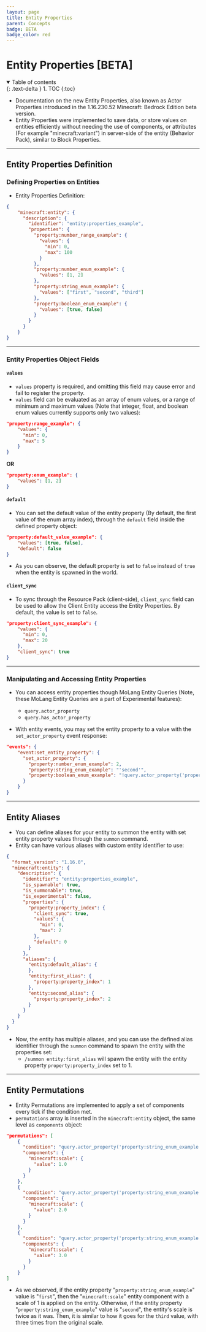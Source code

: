 ```yaml
---
layout: page
title: Entity Properties
parent: Concepts
badge: BETA
badge_color: red
---
```


# Entity Properties [BETA]

<details id="toc" open markdown="block">
  <summary>
    Table of contents
  </summary>
  {: .text-delta }
1. TOC
{:toc}
</details>

+ Documentation on the new Entity Properties, also known as Actor Properties introduced in the 1.16.230.52 Minecraft: Bedrock Edition beta version.
+ Entity Properties were implemented to save data, or store values on entities efficiently without needing the use of components, or attributes (For example "minecraft:variant") in server-side of the entity (Behavior Pack), similar to Block Properties.

------------------

## Entity Properties Definition

### Defining Properties on Entities

+ Entity Properties Definition:
```json
{
    "minecraft:entity": {
      "description": {
        "identifier": "entity:properties_example",
        "properties": {
          "property:number_range_example": {
            "values": {
              "min": 0,
              "max": 100
            }
          },
          "property:number_enum_example": {
            "values": [1, 2]
          },
          "property:string_enum_example": {
            "values": ["first", "second", "third"]
          },
          "property:boolean_enum_example": {
            "values": [true, false]
          }
        }
      }
    }
}
```

------------------

### Entity Properties Object Fields

#### `values`
+ `values` property is required, and omitting this field may cause error and fail to register the property.
+ `values` field can be evaluated as an array of enum values, or a range of minimum and maximum values (Note that integer, float, and boolean enum values currently supports only two values):
```json
"property:range_example": {
    "values": {
      "min": 0,
      "max": 5
    }
}
```
**OR**
```json
"property:enum_example": {
    "values": [1, 2]
}
```


#### `default`
+ You can set the default value of the entity property (By default, the first value of the enum array index), through the <code>default</code> field inside the defined property object:
```json
"property:default_value_example": {
    "values": [true, false],
    "default": false
}
```
+ As you can observe, the default property is set to `false` instead of `true` when the entity is spawned in the world.


#### `client_sync`
+ To sync through the Resource Pack (client-side), <code>client_sync</code> field can be used to allow the Client Entity access the Entity Properties. By default, the value is set to `false`.
```json
"property:client_sync_example": {
    "values": {
      "min": 0,
      "max": 20
    },
    "client_sync": true
}
```


------------------

### Manipulating and Accessing Entity Properties
+ You can access entity properties though MoLang Entity Queries (Note, these MoLang Entity Queries are a part of Experimental features):
  + `query.actor_property`
  + `query.has_actor_property`

+ With entity events, you may set the entity property to a value with the `set_actor_property` event response:
```json
"events": {
    "event:set_entity_property": {
      "set_actor_property": {
        "property:number_enum_example": 2,
        "property:string_enum_example": "'second'",
        "property:boolean_enum_example": "!query.actor_property('property:boolean_enum_example')"
      }
    }
}
```

------------------

## Entity Aliases
+ You can define aliases for your entity to summon the entity with set entity property values through the `summon` command.
+ Entity can have various aliases with custom entity identifier to use:

```json
{
  "format_version": "1.16.0",
  "minecraft:entity": {
    "description": {
      "identifier": "entity:properties_example",
      "is_spawnable": true,
      "is_summonable": true,
      "is_experimental": false,
      "properties": {
        "property:property_index": {
          "client_sync": true,
          "values": {
            "min": 0,
            "max": 2
          },
          "default": 0
        }
      },
      "aliases": {
        "entity:default_alias": {
        },
        "entity:first_alias": {
          "property:property_index": 1
        },
        "entity:second_alias": {
          "property:property_index": 2
        }
      }
    }
  }
}
```
+ Now, the entity has multiple aliases, and you can use the defined alias identifier through the `summon` command to spawn the entity with the properties set:
  + `/summon entity:first_alias` will spawn the entity with the entity property `property:property_index` set to 1.

------------------


## Entity Permutations
+ Entity Permutations are implemented to apply a set of components every tick if the condition met.
+ `permutations` array is inserted in the `minecraft:entity` object, the same level as `components` object:
```json
"permutations": [
    {
      "condition": "query.actor_property('property:string_enum_example') == 'first'",
      "components": {
        "minecraft:scale": {
          "value": 1.0
        }
      }
    },
    {
      "condition": "query.actor_property('property:string_enum_example') == 'second'",
      "components": {
        "minecraft:scale": {
          "value": 2.0
        }
      }
    },
    {
      "condition": "query.actor_property('property:string_enum_example') == 'third'",
      "components": {
        "minecraft:scale": {
          "value": 3.0
        }
      }
    }
]
```
+ As we observed, if the entity property "`property:string_enum_example`" value is "`first`", then the "`minecraft:scale`" entity component with a scale of 1 is applied on the entity. Otherwise, if the entity property "`property:string_enum_example`" value is "`second`", the entity's scale is twice as it was. Then, it is similar to how it goes for the `third` value, with three times from the original scale.

